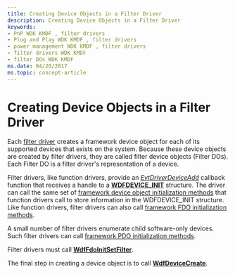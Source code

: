 ```yaml
---
title: Creating Device Objects in a Filter Driver
description: Creating Device Objects in a Filter Driver
keywords:
- PnP WDK KMDF , filter drivers
- Plug and Play WDK KMDF , filter drivers
- power management WDK KMDF , filter drivers
- filter drivers WDK KMDF
- filter DOs WDK KMDF
ms.date: 04/20/2017
ms.topic: concept-article
---
```


# Creating Device Objects in a Filter Driver


Each [filter driver](../kernel/filter-drivers.md) creates a framework device object for each of its supported devices that exists on the system. Because these device objects are created by filter drivers, they are called filter device objects (Filter DOs). Each Filter DO is a filter driver's representation of a device.

Filter drivers, like function drivers, provide an [*EvtDriverDeviceAdd*](/windows-hardware/drivers/ddi/wdfdriver/nc-wdfdriver-evt_wdf_driver_device_add) callback function that receives a handle to a [**WDFDEVICE\_INIT**](./wdfdevice_init.md) structure. The driver can call the same set of [framework device object initialization methods](/windows-hardware/drivers/ddi/wdfdevice/#device-init-methods) that function drivers call to store information in the WDFDEVICE\_INIT structure. Like function drivers, filter drivers can also call [framework FDO initialization methods](/windows-hardware/drivers/ddi/wdfdevice/#fdo-init-methods).

A small number of filter drivers enumerate child software-only devices. Such filter drivers can call [framework PDO initialization methods](/windows-hardware/drivers/ddi/wdfdevice/#pdo-init-methods).

Filter drivers must call [**WdfFdoInitSetFilter**](/windows-hardware/drivers/ddi/wdffdo/nf-wdffdo-wdffdoinitsetfilter).

The final step in creating a device object is to call [**WdfDeviceCreate**](/windows-hardware/drivers/ddi/wdfdevice/nf-wdfdevice-wdfdevicecreate).

 

